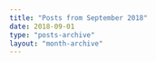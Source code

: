 ```yaml
---
title: "Posts from September 2018"
date: 2018-09-01
type: "posts-archive"
layout: "month-archive"
---
```

